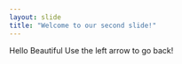 ```yaml
---
layout: slide
title: "Welcome to our second slide!"
---
```

Hello Beautiful
Use the left arrow to go back!
